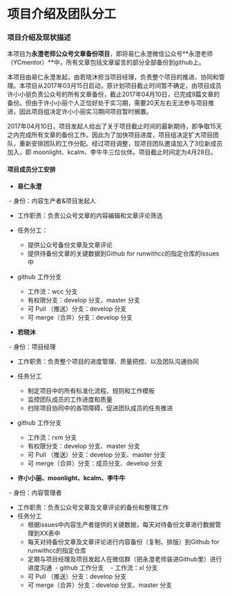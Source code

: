 


# 项目介绍及团队分工

### 项目介绍及现状描述

本项目为**永澄老师公众号文章备份项目**，即将易仁永澄微信公众号**永澄老师（YCmentor）**中，所有文章包括文章留言的部分全部备份到github上。

本项目由易仁永澄发起，由若晓沐担当项目经理，负责整个项目的推进、协同和管理。本项目从2017年03月15日启动，原计划项目截止时间暂不确定，由项目成员许小小丽负责公众号的所有文章备份，截止2017年04月10日，已完成9篇文章的备份。但由于许小小丽个人正恰好处于实习期，需要20天左右无法参与项目推进，因此项目组决定许小小丽实习期间项目暂时搁置。

2017年04月10日，项目发起人给出了关于项目截止时间的最新期待，即争取15天之内完成所有文章的备份工作。因此为了加快项目进度，项目组决定扩大项目团队，重新安排团队的工作分配。经过项目调整，现项目团队邀请加入了3位新成员加入，即 moonlight、kcalm、李牛牛三位伙伴。项目截止时间定为4月28日。




#### 项目成员分工安排

- **易仁永澄**

  - 身份：内容生产者&项目发起人
  - 工作职责：负责公众号文章的内容编辑和文章评论筛选
  - 任务分工：
    - 提供公众号备份文章及文章评论
    - 提供待备份文章的关键数据到Github for runwithcc的指定仓库的issues中
  - github 工作分支
    - 工作流：wcc 分支
    - 有权限分支：develop 分支、master 分支
    - 可 Pull （推送）分支：develop 分支
    - 可 merge（合并）分支：develop 分支
    
- **若晓沐**

  - 身份：项目经理
  - 工作职责：负责整个项目的进度管理、质量把控、以及团队沟通协同
  - 任务分工
    - 制定项目中的所有标准化流程、规则和工作模板
    - 监控团队成员的工作进度和质量
    - 扫除项目协同中的各项障碍，促进团队成员的任务推进
  - github 工作分支
    - 工作流：rxm 分支
    - 有权限分支：develop 分支、master 分支
    - 可 Pull （推送）分支：develop 分支、master 分支
    - 可 merge（合并）分支：成员分支、develop 分支
    
- **许小小丽、moonlight、kcalm、李牛牛**

  - 身份：内容管理者
  - 工作职责：负责公众号文章及文章评论的备份和整理工作
  - 任务分工
    - 根据issues中内容生产者提供的关键数据，每天对待备份文章进行数据管理到XX表中
    - 每天对待备份文章及文章评论进行内容备份（复制、排版）到Github for runwithcc的指定仓库
    - 定期与项目经理及项目发起人在微信群（把永澄老师装进Github里）进行进度沟通
  - github 工作分支
    - 工作流：xl 分支
    - 可 Pull （推送）分支：develop 分支
    - 可 merge（合并）分支：develop 分支、master 分支
